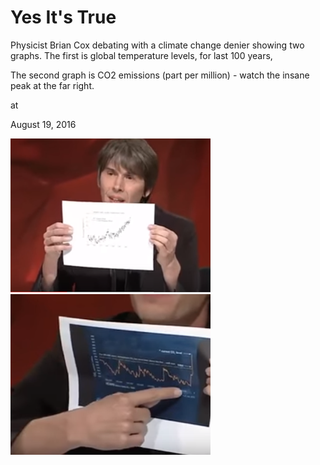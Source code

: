 # Yes It's True

Physicist Brian Cox debating with a climate change denier showing two graphs. The first is global temperature levels, for last 100 years,




The second graph is CO2 emissions (part per million) - watch the insane peak at the far right.











at

August 19, 2016















![](cox1.png)
![](cox2.png)
